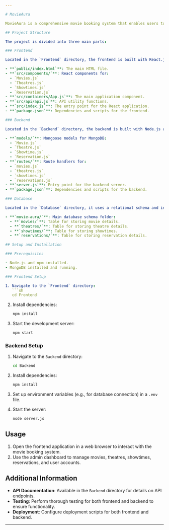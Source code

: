 ```yaml
---

# MovieAura

MovieAura is a comprehensive movie booking system that enables users to browse movies, view theatre details, check showtimes, and make reservations. It also features an admin dashboard for managing movies, theatres, showtimes, reservations, and user accounts.

## Project Structure

The project is divided into three main parts:

### Frontend

Located in the `Frontend` directory, the frontend is built with React.js and includes:

- **`public/index.html`**: The main HTML file.
- **`src/components/`**: React components for:
  - `Movies.js`
  - `Theatres.js`
  - `Showtimes.js`
  - `Reservation.js`
- **`src/containers/App.js`**: The main application component.
- **`src/api/api.js`**: API utility functions.
- **`src/index.js`**: The entry point for the React application.
- **`package.json`**: Dependencies and scripts for the frontend.

### Backend

Located in the `Backend` directory, the backend is built with Node.js and Express.js and includes:

- **`models/`**: Mongoose models for MongoDB:
  - `Movie.js`
  - `Theatre.js`
  - `Showtime.js`
  - `Reservation.js`
- **`routes/`**: Route handlers for:
  - `movies.js`
  - `theatres.js`
  - `showtimes.js`
  - `reservations.js`
- **`server.js`**: Entry point for the backend server.
- **`package.json`**: Dependencies and scripts for the backend.

### Database

Located in the `Database` directory, it uses a relational schema and includes:

- **`movie-aura/`**: Main database schema folder:
  - **`movies/`**: Table for storing movie details.
  - **`theatres/`**: Table for storing theatre details.
  - **`showtimes/`**: Table for storing showtimes.
  - **`reservations/`**: Table for storing reservation details.

## Setup and Installation

### Prerequisites

- Node.js and npm installed.
- MongoDB installed and running.

### Frontend Setup

1. Navigate to the `Frontend` directory:
   ```sh
   cd Frontend
   ```

2. Install dependencies:
   ```sh
   npm install
   ```

3. Start the development server:
   ```sh
   npm start
   ```

### Backend Setup

1. Navigate to the `Backend` directory:
   ```sh
   cd Backend
   ```

2. Install dependencies:
   ```sh
   npm install
   ```

3. Set up environment variables (e.g., for database connection) in a `.env` file.

4. Start the server:
   ```sh
   node server.js
   ```

## Usage

1. Open the frontend application in a web browser to interact with the movie booking system.
2. Use the admin dashboard to manage movies, theatres, showtimes, reservations, and user accounts.

## Additional Information

- **API Documentation**: Available in the `Backend` directory for details on API endpoints.
- **Testing**: Perform thorough testing for both frontend and backend to ensure functionality.
- **Deployment**: Configure deployment scripts for both frontend and backend.

---
```

